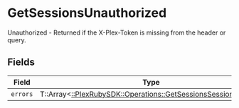 # GetSessionsUnauthorized

Unauthorized - Returned if the X-Plex-Token is missing from the header or query.


## Fields

| Field                                                                                                                  | Type                                                                                                                   | Required                                                                                                               | Description                                                                                                            |
| ---------------------------------------------------------------------------------------------------------------------- | ---------------------------------------------------------------------------------------------------------------------- | ---------------------------------------------------------------------------------------------------------------------- | ---------------------------------------------------------------------------------------------------------------------- |
| `errors`                                                                                                               | T::Array<[::PlexRubySDK::Operations::GetSessionsSessionsErrors](../../models/operations/getsessionssessionserrors.md)> | :heavy_minus_sign:                                                                                                     | N/A                                                                                                                    |
